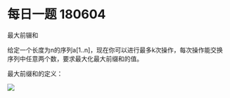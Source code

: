 # 每日一题 180604

最大前辍和

给定一个长度为n的序列a[1..n]，现在你可以进行最多k次操作，每次操作能交换序列中任意两个数，要求最大化最大前缀和的值。

最大前缀和的定义：

![](http://wizmann-pic.qiniudn.com/18-5-31/40662330.jpg)
